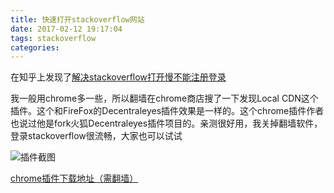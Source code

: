 ```yaml
---
title: 快速打开stackoverflow网站
date: 2017-02-12 19:17:04
tags: stackoverflow
categories:
---
```


在知乎上发现了[解决stackoverflow打开慢不能注册登录](http://blog.csdn.net/dream_an/article/details/50280977)

我一般用chrome多一些，所以翻墙在chrome商店搜了一下发现Local CDN这个插件。这个和FireFox的Decentraleyes插件效果是一样的。这个chrome插件作者也说过他是fork火狐Decentraleyes插件项目的。亲测很好用，我关掉翻墙软件，登录stackoverflow很流畅，大家也可以试试


![插件截图](http://upload-images.jianshu.io/upload_images/2549277-8964f789017f93e8.jpg?imageMogr2/auto-orient/strip%7CimageView2/2/w/1240)


[chrome插件下载地址（需翻墙）](https://chrome.google.com/webstore/detail/local-cdn/dgfedofdiaapcideaajjaklpmdpcdapg)
